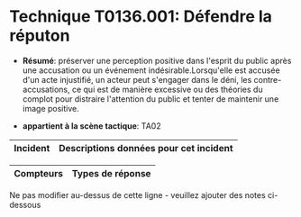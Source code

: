# Technique T0136.001: Défendre la réputon

* **Résumé**: préserver une perception positive dans l'esprit du public après une accusation ou un événement indésirable.Lorsqu'elle est accusée d'un acte injustifié, un acteur peut s'engager dans le déni, les contre-accusations, ce qui est de manière excessive ou des théories du complot pour distraire l'attention du public et tenter de maintenir une image positive.

* **appartient à la scène tactique**: TA02


|Incident |Descriptions données pour cet incident |
|-------- |-------------------- |



|Compteurs |Types de réponse |
|-------- |-------------- |


Ne pas modifier au-dessus de cette ligne - veuillez ajouter des notes ci-dessous